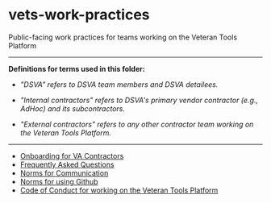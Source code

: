 # vets-work-practices
Public-facing work practices for teams working on the Veteran Tools Platform

<hr>

**Definitions for terms used in this folder:**

* *"DSVA" refers to DSVA team members and DSVA detailees.*

* *"Internal contractors" refers to DSVA's primary vendor contractor (e.g., AdHoc) and its subcontractors.*

* *"External contractors" refers to any other contractor team working on the Veteran Tools Platform.*

<hr>

* [Onboarding for VA Contractors](external-contractor-onboarding)
* [Frequently Asked Questions](faqs.md)
* [Norms for Communication](norms-communication.md)
* [Norms for using Github](norms-github)
* [Code of Conduct for working on the Veteran Tools Platform](code-of-conduct)
